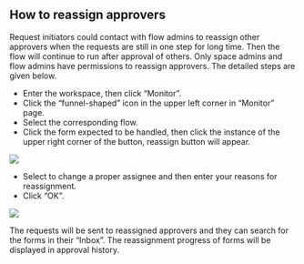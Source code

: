 ## How to reassign approvers

Request initiators could contact with flow admins to reassign other approvers when the requests are still in one step for long time. Then the flow will continue to run after approval of others.
Only space admins and flow admins have permissions to reassign approvers. The detailed steps are given below.

 - Enter the workspace, then click “Monitor”.
 - Click the “funnel-shaped” icon in the upper left corner in “Monitor” page.
 - Select the corresponding flow.
 - Click the form expected to be handled, then click the instance of the upper right corner of the button, reassign button will appear.

 ![](/assets/us/workflow/reassign1.png)
 - Select to change a proper assignee and then enter your reasons for reassignment.
 - Click “OK”.
 
![](/assets/us/workflow/reassign2.png)

The requests will be sent to reassigned approvers and they can search for the forms in their “Inbox”. The reassignment progress of forms will be displayed in approval history.
